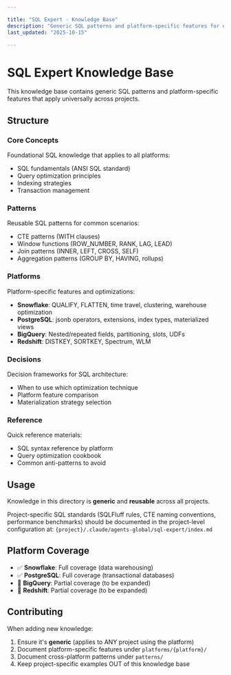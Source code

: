 ```yaml
---

title: "SQL Expert - Knowledge Base"
description: "Generic SQL patterns and platform-specific features for query optimization"
last_updated: "2025-10-15"

---
```


# SQL Expert Knowledge Base

This knowledge base contains generic SQL patterns and platform-specific features that apply universally across projects.

## Structure

### Core Concepts

Foundational SQL knowledge that applies to all platforms:

- SQL fundamentals (ANSI SQL standard)
- Query optimization principles
- Indexing strategies
- Transaction management

### Patterns

Reusable SQL patterns for common scenarios:

- CTE patterns (WITH clauses)
- Window functions (ROW_NUMBER, RANK, LAG, LEAD)
- Join patterns (INNER, LEFT, CROSS, SELF)
- Aggregation patterns (GROUP BY, HAVING, rollups)

### Platforms

Platform-specific features and optimizations:

- **Snowflake**: QUALIFY, FLATTEN, time travel, clustering, warehouse optimization
- **PostgreSQL**: jsonb operators, extensions, index types, materialized views
- **BigQuery**: Nested/repeated fields, partitioning, slots, UDFs
- **Redshift**: DISTKEY, SORTKEY, Spectrum, WLM

### Decisions

Decision frameworks for SQL architecture:

- When to use which optimization technique
- Platform feature comparison
- Materialization strategy selection

### Reference

Quick reference materials:

- SQL syntax reference by platform
- Query optimization cookbook
- Common anti-patterns to avoid

## Usage

Knowledge in this directory is **generic** and **reusable** across all projects.

Project-specific SQL standards (SQLFluff rules, CTE naming conventions, performance benchmarks) should be documented in the project-level configuration at:
`{project}/.claude/agents-global/sql-expert/index.md`

## Platform Coverage

- ✅ **Snowflake**: Full coverage (data warehousing)
- ✅ **PostgreSQL**: Full coverage (transactional databases)
- 🚧 **BigQuery**: Partial coverage (to be expanded)
- 🚧 **Redshift**: Partial coverage (to be expanded)

## Contributing

When adding new knowledge:

1. Ensure it's **generic** (applies to ANY project using the platform)
2. Document platform-specific features under `platforms/{platform}/`
3. Document cross-platform patterns under `patterns/`
4. Keep project-specific examples OUT of this knowledge base
